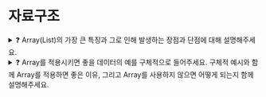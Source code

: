 # 자료구조   

<details>
<summary>❓ Array(List)의 가장 큰 특징과 그로 인해 발생하는 장점과 단점에 대해 설명해주세요.</summary>
<div markdown="1">

Array의 가장 큰 특징은 순차적으로 데이터를 저장한다는 점입니다.

데이터에 순서가 있기 때문에 0부터 시작하는 index가 존재하며, index를 사용해 특정 요소를 찾고 조작이 가능하다는 것이 Array의 장점입니다.

순차적으로 존재하는 데이터의 중간에 요소가 삽입되거나 삭제되는 경우 그 뒤의 모든 요소들을 한 칸씩 뒤로 밀거나 당겨줘야 하는 단점도 있습니다.

이러한 이유로 Array는 정보가 자주 삭제되거나 추가되는 데이터를 담기에는 적절치 않습니다.

</div>
</details>

<details>
<summary>❓ Array를 적용시키면 좋을 데이터의 예를 구체적으로 들어주세요. 구체적 예시와 함께 Array를 적용하면 좋은 이유, 그리고 Array를 사용하지 않으면 어떻게 되는지 함께 설명해주세요.</summary>
<div markdown="1">

Ex) 주식 차트가 있다.

주식 차트에 대한 데이터는 요소가 중간에 새롭게 추가되거나 삭제되는 정보가 아니며, 날짜 별로 주식 가격이 차례대로 저장되어야 하는 데이터입니다. 

즉, 순서가 굉장히 중요한 데이터이므로 Array 같이 순서를 보장해주는 자료구조를 사용하는 것이 좋습니다. 

Array를 사용하지 않고 순서가 없는 자료 구조를 사용하는 경우에는 날짜 별 주식 가격을 확인하기 어려우며 매번 전체 자료를 읽어 들이고 비교해야 하는 번거로움이 발생합니다.

</div>
</details>